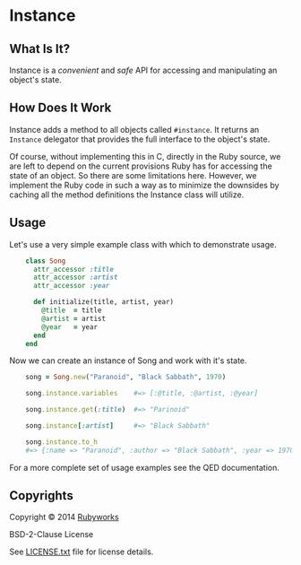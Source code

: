 # Instance

## What Is It?

Instance is a *convenient* and *safe* API for accessing and manipulating
an object's state.

## How Does It Work

Instance adds a method to all objects called `#instance`. It returns
an `Instance` delegator that provides the full interface to the
object's state.

Of course, without implementing this in C, directly in the Ruby source,
we  are left to depend on the current provisions Ruby has for accessing
the state of an object. So there are some limitations here. However,
we implement the Ruby code in such a way as to minimize the downsides
by caching all the method definitions the Instance class will utilize.

## Usage

Let's use a very simple example class with which to demonstrate usage.

```ruby
    class Song
      attr_accessor :title
      attr_accessor :artist
      attr_accessor :year

      def initialize(title, artist, year)
        @title  = title
        @artist = artist
        @year   = year
      end
    end
```

Now we can create an instance of Song and work with it's state.

```ruby
    song = Song.new("Paranoid", "Black Sabbath", 1970)

    song.instance.variables    #=> [:@title, :@artist, :@year]

    song.instance.get(:title)  #=> "Parinoid"

    song.instance[:artist]     #=> "Black Sabbath"

    song.instance.to_h        
    #=> {:name => "Paranoid", :author => "Black Sabbath", :year => 1970)
```

For a more complete set of usage examples see the QED documentation.


## Copyrights

Copyright &copy; 2014 [Rubyworks](http://rubyworks.github.io)

BSD-2-Clause License

See [LICENSE.txt](LICENSE.txt) file for license details.

